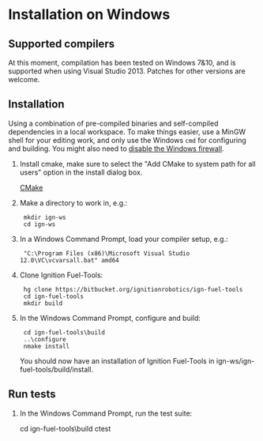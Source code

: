 # Installation on Windows

## Supported compilers

At this moment, compilation has been tested on Windows 7&10, and is supported
when using Visual Studio 2013. Patches for other versions are welcome.

## Installation

Using a combination of pre-compiled binaries and self-compiled dependencies in a
local workspace. To make things easier, use a MinGW shell for your editing work,
and only use the Windows `cmd` for configuring and building.  You might also
need to [disable the Windows firewall](http://windows.microsoft.com/en-us/windows/turn-windows-firewall-on-off#turn-windows-firewall-on-off=windows-7).

1. Install cmake, make sure to select the "Add CMake to system path for all users" option in the install dialog box.

    [CMake](https://cmake.org/download)

1. Make a directory to work in, e.g.:

        mkdir ign-ws
        cd ign-ws

1. In a Windows Command Prompt, load your compiler setup, e.g.:

        "C:\Program Files (x86)\Microsoft Visual Studio 12.0\VC\vcvarsall.bat" amd64

1. Clone Ignition Fuel-Tools:

        hg clone https://bitbucket.org/ignitionrobotics/ign-fuel-tools
        cd ign-fuel-tools
        mkdir build

1. In the Windows Command Prompt, configure and build:

	    cd ign-fuel-tools\build
        ..\configure
        nmake install


    You should now have an installation of Ignition Fuel-Tools in ign-ws/ign-fuel-tools/build/install.

## Run tests

1. In the Windows Command Prompt, run the test suite:

    cd ign-fuel-tools\build
    ctest
